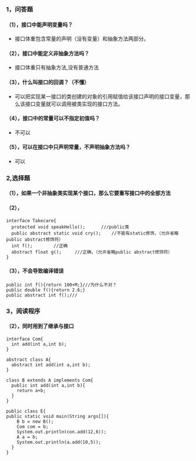 ### 1，问答题
#### （1），接口中能声明变量吗？
* 接口体重包含常量的声明（没有变量）和抽象方法两部分。

#### （2），接口中能定义非抽象方法吗？
* 接口体重只有抽象方法,没有普通方法

#### （3），什么叫接口的回调？（不懂）
* 可以把实现某一接口的类创建的对象的引用赋值给该接口声明的接口变量，那么该接口变量就可以调用被类实现的接口方法。

#### （4），接口中的常量可以不指定初值吗？
* 不可以

#### （5），可以在接口中只声明常量，不声明抽象方法吗？
* 可以

### 2,选择题
#### （1），如果一个非抽象类实现某个接口，那么它要重写接口中的全部方法
#### （2），
```
interface Takecare{
  protected void speakHello();      ///public类
  public abstract static void cry();    //不能有static修饰，（允许省略public abstract修饰符）
  int f();        //正确
  abstract float g();     ///正确，（允许省略public abstract修饰符）
}

```
#### （3），不会导致编译错误
```
public int f(){return 100+M;}///为什么不对？
public double f(){return 2.6;}
public abstract int f();///

```

### 3，阅读程序
#### （2），同时用到了继承与接口
```
interface Com{
  int add(int a,int b);
}

abstract class A{
  abstract int add(int a,int b);
}

class B extends A implements Com{
  public int add(int a,int b){
    return a+b;
  }
}

public class E{
public static void main(String args[]){
    B b = new B();
    Com com = b;
    System.out.println(con.add(12,6));
    A a = b;
    System.out.println(a.add(10,5));
  }
}

```





